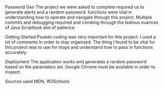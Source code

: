Password Gen
The project we were asked to complete required us to generate alerts and a random password.
functions were vital in understanding how to operate and navigate through this project.
Multiple commits and debugging required and combing through the tedious nuances of Java Scripttook alot of patience.

Getting Started
Psuedo coding was very important for this project.
I used a lot of comments in order to stay organized.
The thing I found to be vital for this project was to use for loops and understand how to pass in functions accurately.


Deployment
The application works and generates a random password based on the paramaters set.
Google Chrome must be available in order to inspect.

Sources used
MDN, W3Schools

